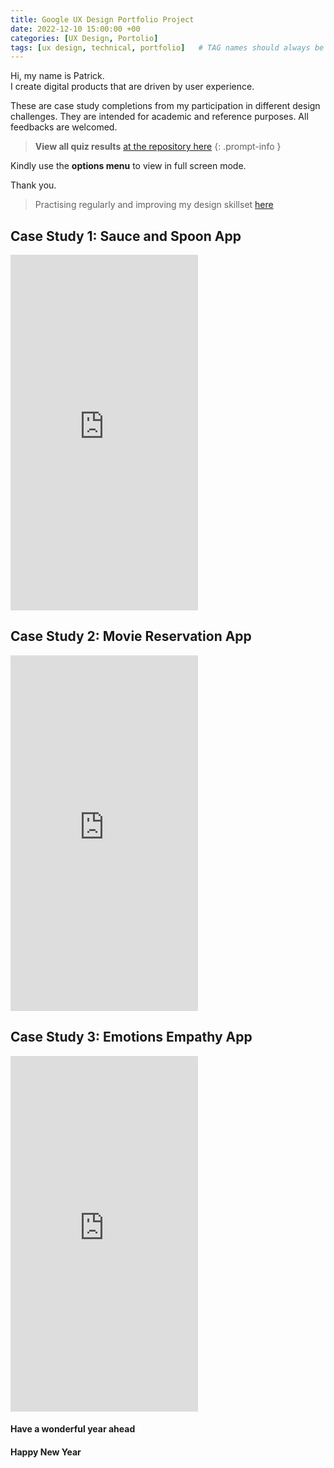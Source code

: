 ```yaml
---
title: Google UX Design Portfolio Project
date: 2022-12-10 15:00:00 +00
categories: [UX Design, Portolio]
tags: [ux design, technical, portfolio]   # TAG names should always be lowercase
---
```


Hi, my name is Patrick.  
I create digital products that are driven by user experience.

These are case study completions from my participation in different design challenges. They are intended for academic and reference purposes. All feedbacks are welcomed.

> **View all quiz results** [at the repository here](https://github.com/PatrickKyei/google-ux-design-module) 
{: .prompt-info }

Kindly use the **options menu** to view in full screen mode.  

Thank you.

> Practising regularly and improving my design skillset [here](https://patrickkyei.com/posts/ux-ui-design-challenges/)

## Case Study 1: Sauce and Spoon App

<iframe src="https://docs.google.com/presentation/d/e/2PACX-1vQoorQwBcqi9HxQS7I4DJAn0eDvp8a9T17cIWm7-0-YNHl17KqYmdBvdFQ1tj0F2RDH2Fu8YzvLh5E6/embed?start=false&loop=false&delayms=3000" frameborder="0" width="auto" height="569" allowfullscreen="true" mozallowfullscreen="true" webkitallowfullscreen="true"></iframe>

## Case Study 2:  Movie Reservation App

<iframe src="https://docs.google.com/presentation/d/e/2PACX-1vQgJTjCdMzZyovvACkG7xgFhn1EYuv33ntF0Vx_hCfMs3lVsGlo1QtdaAuDSAYmEA7zeF0kZuLcwcCP/embed?start=false&loop=false&delayms=3000" frameborder="0" width="auto" height="569" allowfullscreen="true" mozallowfullscreen="true" webkitallowfullscreen="true"></iframe>

## Case Study 3:  Emotions Empathy App

<iframe src="https://docs.google.com/presentation/d/e/2PACX-1vRxk7S_7-OZNUwoU9SZ68ytdImN3MWbptEqf9-yNvD3rM69HcT51Szy68nhh2Se3f7LrlgLzWyTNQLD/embed?start=false&loop=false&delayms=3000" frameborder="0" width="auto" height="569" allowfullscreen="true" mozallowfullscreen="true" webkitallowfullscreen="true"></iframe>


#### Have a wonderful year ahead

#### Happy New Year
